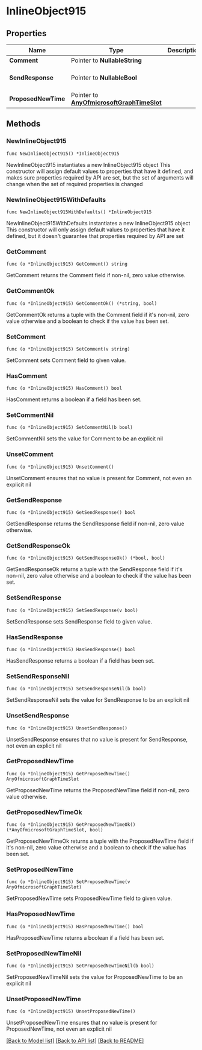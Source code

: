 # InlineObject915

## Properties

Name | Type | Description | Notes
------------ | ------------- | ------------- | -------------
**Comment** | Pointer to **NullableString** |  | [optional] 
**SendResponse** | Pointer to **NullableBool** |  | [optional] [default to false]
**ProposedNewTime** | Pointer to [**AnyOfmicrosoftGraphTimeSlot**](anyOf&lt;microsoft.graph.timeSlot&gt;.md) |  | [optional] 

## Methods

### NewInlineObject915

`func NewInlineObject915() *InlineObject915`

NewInlineObject915 instantiates a new InlineObject915 object
This constructor will assign default values to properties that have it defined,
and makes sure properties required by API are set, but the set of arguments
will change when the set of required properties is changed

### NewInlineObject915WithDefaults

`func NewInlineObject915WithDefaults() *InlineObject915`

NewInlineObject915WithDefaults instantiates a new InlineObject915 object
This constructor will only assign default values to properties that have it defined,
but it doesn't guarantee that properties required by API are set

### GetComment

`func (o *InlineObject915) GetComment() string`

GetComment returns the Comment field if non-nil, zero value otherwise.

### GetCommentOk

`func (o *InlineObject915) GetCommentOk() (*string, bool)`

GetCommentOk returns a tuple with the Comment field if it's non-nil, zero value otherwise
and a boolean to check if the value has been set.

### SetComment

`func (o *InlineObject915) SetComment(v string)`

SetComment sets Comment field to given value.

### HasComment

`func (o *InlineObject915) HasComment() bool`

HasComment returns a boolean if a field has been set.

### SetCommentNil

`func (o *InlineObject915) SetCommentNil(b bool)`

 SetCommentNil sets the value for Comment to be an explicit nil

### UnsetComment
`func (o *InlineObject915) UnsetComment()`

UnsetComment ensures that no value is present for Comment, not even an explicit nil
### GetSendResponse

`func (o *InlineObject915) GetSendResponse() bool`

GetSendResponse returns the SendResponse field if non-nil, zero value otherwise.

### GetSendResponseOk

`func (o *InlineObject915) GetSendResponseOk() (*bool, bool)`

GetSendResponseOk returns a tuple with the SendResponse field if it's non-nil, zero value otherwise
and a boolean to check if the value has been set.

### SetSendResponse

`func (o *InlineObject915) SetSendResponse(v bool)`

SetSendResponse sets SendResponse field to given value.

### HasSendResponse

`func (o *InlineObject915) HasSendResponse() bool`

HasSendResponse returns a boolean if a field has been set.

### SetSendResponseNil

`func (o *InlineObject915) SetSendResponseNil(b bool)`

 SetSendResponseNil sets the value for SendResponse to be an explicit nil

### UnsetSendResponse
`func (o *InlineObject915) UnsetSendResponse()`

UnsetSendResponse ensures that no value is present for SendResponse, not even an explicit nil
### GetProposedNewTime

`func (o *InlineObject915) GetProposedNewTime() AnyOfmicrosoftGraphTimeSlot`

GetProposedNewTime returns the ProposedNewTime field if non-nil, zero value otherwise.

### GetProposedNewTimeOk

`func (o *InlineObject915) GetProposedNewTimeOk() (*AnyOfmicrosoftGraphTimeSlot, bool)`

GetProposedNewTimeOk returns a tuple with the ProposedNewTime field if it's non-nil, zero value otherwise
and a boolean to check if the value has been set.

### SetProposedNewTime

`func (o *InlineObject915) SetProposedNewTime(v AnyOfmicrosoftGraphTimeSlot)`

SetProposedNewTime sets ProposedNewTime field to given value.

### HasProposedNewTime

`func (o *InlineObject915) HasProposedNewTime() bool`

HasProposedNewTime returns a boolean if a field has been set.

### SetProposedNewTimeNil

`func (o *InlineObject915) SetProposedNewTimeNil(b bool)`

 SetProposedNewTimeNil sets the value for ProposedNewTime to be an explicit nil

### UnsetProposedNewTime
`func (o *InlineObject915) UnsetProposedNewTime()`

UnsetProposedNewTime ensures that no value is present for ProposedNewTime, not even an explicit nil

[[Back to Model list]](../README.md#documentation-for-models) [[Back to API list]](../README.md#documentation-for-api-endpoints) [[Back to README]](../README.md)


